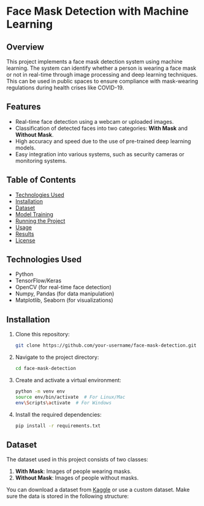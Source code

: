 # Face Mask Detection with Machine Learning

## Overview

This project implements a face mask detection system using machine learning. The system can identify whether a person is wearing a face mask or not in real-time through image processing and deep learning techniques. This can be used in public spaces to ensure compliance with mask-wearing regulations during health crises like COVID-19.

## Features

- Real-time face detection using a webcam or uploaded images.
- Classification of detected faces into two categories: **With Mask** and **Without Mask**.
- High accuracy and speed due to the use of pre-trained deep learning models.
- Easy integration into various systems, such as security cameras or monitoring systems.

## Table of Contents

- [Technologies Used](#technologies-used)
- [Installation](#installation)
- [Dataset](#dataset)
- [Model Training](#model-training)
- [Running the Project](#running-the-project)
- [Usage](#usage)
- [Results](#results)
- [License](#license)

## Technologies Used

- Python
- TensorFlow/Keras
- OpenCV (for real-time face detection)
- Numpy, Pandas (for data manipulation)
- Matplotlib, Seaborn (for visualizations)

## Installation

1. Clone this repository:
    ```bash
    git clone https://github.com/your-username/face-mask-detection.git
    ```
2. Navigate to the project directory:
    ```bash
    cd face-mask-detection
    ```
3. Create and activate a virtual environment:
    ```bash
    python -m venv env
    source env/bin/activate  # For Linux/Mac
    env\Scripts\activate  # For Windows
    ```
4. Install the required dependencies:
    ```bash
    pip install -r requirements.txt
    ```

## Dataset

The dataset used in this project consists of two classes:

1. **With Mask**: Images of people wearing masks.
2. **Without Mask**: Images of people without masks.

You can download a dataset from [Kaggle](https://www.kaggle.com) or use a custom dataset. Make sure the data is stored in the following structure:

